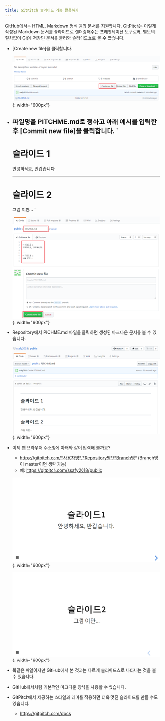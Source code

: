```yaml
---
title: GitPitch 슬라이드 기능 활용하기
---
```


GitHub에서는 HTML, Markdown 형식 등의 문서를 지원합니다.
GitPitch는 이렇게 작성된 Markdown 문서를 슬라이드로 렌더링해주는 프레젠테이션 도구로써, 별도의 절차없이 Git에 저장딘 문서를 불러와 슬라이드쇼로 볼 수 있습니다.

* [Create new file]을 클릭합니다.

  ![Create new File](../images/03-01_Create-New-File.png){: width="600px"}


* 파일명을 PITCHME.md로 정하고 아래 예시를 입력한 후 [Commit new file]을 클릭합니다.
  `
  ---
  # 슬라이드 1
  안녕하세요, 반갑습니다.

  ---
  # 슬라이드 2
  그럼 이만...
  `

  ![Create PITCHME.md](../images/03-02_PITCHME.png){: width="600px"}


* Repository에서 PICHME.md 파일을 클릭하면 생성된 마크다운 문서를 볼 수 있습니다.

  ![PITCHME Created.md](../images/03-03_PITCHME-Created.png){: width="600px"}


* 이제 웹 브라우저 주소창에 아래와 같이 입력해 볼까요?
  - https://gitpitch.com/*사용자명*/*Repository명*/*Branch명*
    (Branch명이 master이면 생략 가능)
  - 예: https://gitpitch.com/ssafy2018/public

  ![Slide Show.md](../images/03-04_GitPitch-Slideshow1.png){: width="600px"}

  ![Slide Show.md](../images/03-05_GitPitch-Slideshow2.png){: width="600px"}


* 똑같은 파일이지만 GitHub에서 본 것과는 다르게 슬라이드쇼로 나타나는 것을 볼 수 있습니다.
* GitHub에서처럼 기본적인 마크다운 양식을 사용할 수 있습니다.
* GitPitch에서 제공하는 스타일과 테마를 적용하면 더욱 멋진 슬라이드를 만들 수도 있습니다.
  - https://gitpitch.com/docs
